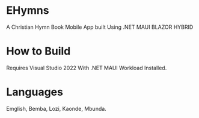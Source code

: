 # EHymns

A Christian  Hymn Book Mobile App built Using .NET MAUI BLAZOR HYBRID

# How to Build

Requires Visual Studio 2022 With .NET MAUI Workload Installed.

# Languages

Emglish, Bemba, Lozi, Kaonde, Mbunda.
